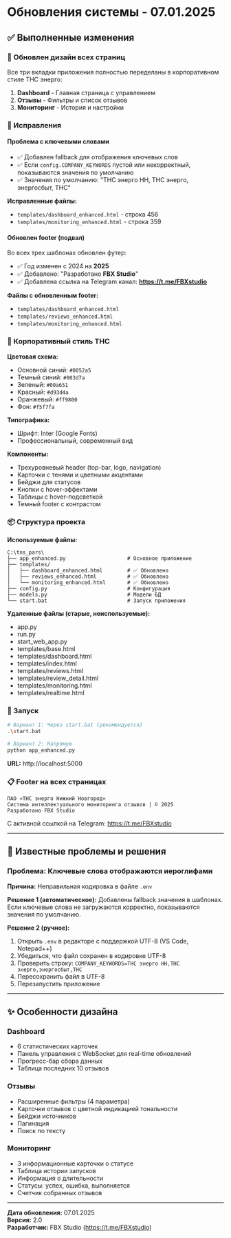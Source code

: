 # Обновления системы - 07.01.2025

## ✅ Выполненные изменения

### 🎨 Обновлен дизайн всех страниц
Все три вкладки приложения полностью переделаны в корпоративном стиле ТНС энерго:

1. **Dashboard** - Главная страница с управлением
2. **Отзывы** - Фильтры и список отзывов  
3. **Мониторинг** - История и настройки

### 🔧 Исправления

#### Проблема с ключевыми словами
- ✅ Добавлен fallback для отображения ключевых слов
- ✅ Если `config.COMPANY_KEYWORDS` пустой или некорректный, показываются значения по умолчанию
- ✅ Значения по умолчанию: "ТНС энерго НН, ТНС энерго, энергосбыт, ТНС"

**Исправленные файлы:**
- `templates/dashboard_enhanced.html` - строка 456
- `templates/monitoring_enhanced.html` - строка 359

#### Обновлен footer (подвал)
Во всех трех шаблонах обновлен футер:
- ✅ Год изменен с 2024 на **2025**
- ✅ Добавлено: "Разработано **FBX Studio**"
- ✅ Добавлена ссылка на Telegram канал: **https://t.me/FBXstudio**

**Файлы с обновленным footer:**
- `templates/dashboard_enhanced.html`
- `templates/reviews_enhanced.html`
- `templates/monitoring_enhanced.html`

### 🎯 Корпоративный стиль ТНС

**Цветовая схема:**
- Основной синий: `#0052a5`
- Темный синий: `#003d7a`
- Зеленый: `#00a651`
- Красный: `#d93d4a`
- Оранжевый: `#ff9800`
- Фон: `#f5f7fa`

**Типографика:**
- Шрифт: Inter (Google Fonts)
- Профессиональный, современный вид

**Компоненты:**
- Трехуровневый header (top-bar, logo, navigation)
- Карточки с тенями и цветными акцентами
- Бейджи для статусов
- Кнопки с hover-эффектами
- Таблицы с hover-подсветкой
- Темный footer с контрастом

### 📦 Структура проекта

**Используемые файлы:**
```
C:\tns_pars\
├── app_enhanced.py                    # Основное приложение
├── templates/
│   ├── dashboard_enhanced.html        # ✅ Обновлено
│   ├── reviews_enhanced.html          # ✅ Обновлено
│   └── monitoring_enhanced.html       # ✅ Обновлено
├── config.py                          # Конфигурация
├── models.py                          # Модели БД
└── start.bat                          # Запуск приложения
```

**Удаленные файлы (старые, неиспользуемые):**
- app.py
- run.py
- start_web_app.py
- templates/base.html
- templates/dashboard.html
- templates/index.html
- templates/reviews.html
- templates/review_detail.html
- templates/monitoring.html
- templates/realtime.html

### 🚀 Запуск

```bash
# Вариант 1: Через start.bat (рекомендуется)
.\start.bat

# Вариант 2: Напрямую
python app_enhanced.py
```

**URL:** http://localhost:5000

### 📋 Footer на всех страницах

```
ПАО «ТНС энерго Нижний Новгород»
Система интеллектуального мониторинга отзывов | © 2025
Разработано FBX Studio
```

С активной ссылкой на Telegram: https://t.me/FBXstudio

---

## 🐛 Известные проблемы и решения

### Проблема: Ключевые слова отображаются иероглифами
**Причина:** Неправильная кодировка в файле `.env`

**Решение 1 (автоматическое):** 
Добавлены fallback значения в шаблонах. Если ключевые слова не загружаются корректно, показываются значения по умолчанию.

**Решение 2 (ручное):**
1. Открыть `.env` в редакторе с поддержкой UTF-8 (VS Code, Notepad++)
2. Убедиться, что файл сохранен в кодировке UTF-8
3. Проверить строку: `COMPANY_KEYWORDS=ТНС энерго НН,ТНС энерго,энергосбыт,ТНС`
4. Пересохранить файл в UTF-8
5. Перезапустить приложение

---

## ✨ Особенности дизайна

### Dashboard
- 6 статистических карточек
- Панель управления с WebSocket для real-time обновлений
- Прогресс-бар сбора данных
- Таблица последних 10 отзывов

### Отзывы
- Расширенные фильтры (4 параметра)
- Карточки отзывов с цветной индикацией тональности
- Бейджи источников
- Пагинация
- Поиск по тексту

### Мониторинг
- 3 информационные карточки о статусе
- Таблица истории запусков
- Информация о длительности
- Статусы: успех, ошибка, выполняется
- Счетчик собранных отзывов

---

**Дата обновления:** 07.01.2025  
**Версия:** 2.0  
**Разработчик:** FBX Studio (https://t.me/FBXstudio)
